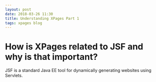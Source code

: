 ```yaml
---
layout: post
date: 2018-03-26 11:30
title: Understanding XPages Part 1
tags: xpages blog
---
```


# How is XPages related to JSF and why is that important?
JSF is a standard Java EE tool for dynamically generating websites using Servlets.